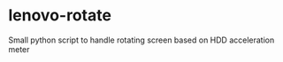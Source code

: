 lenovo-rotate
=============

Small python script to handle rotating screen based on HDD acceleration meter
